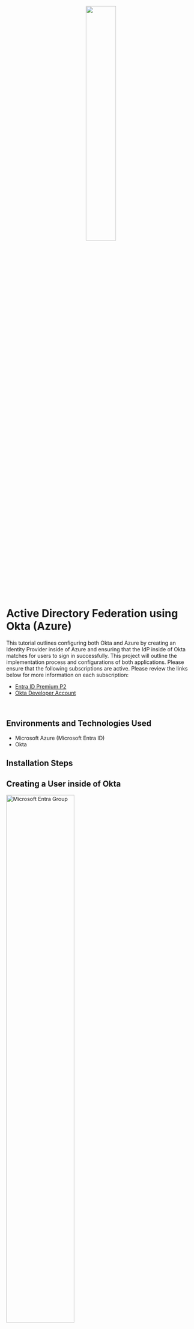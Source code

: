 <p align="center">
<img src="https://imgur.com/Eisrkr6.png" height="40%" width="40% alt=" AD Federation"/>
</p>

<h1>Active Directory Federation using Okta (Azure)</h1>

This tutorial outlines configuring both Okta and Azure by creating an Identity Provider inside of Azure and ensuring that the IdP inside of Okta matches for users to sign in successfully. This project will outline the implementation process and configurations of both applications. Please ensure that the following subscriptions are active. Please review the links below for more information on each subscription:

- [Entra ID Premium P2](https://www.microsoft.com/en-us/security/business/microsoft-entra-pricing)
- [Okta Developer Account](https://www.okta.com/free-trial/)

<br />

<h2>Environments and Technologies Used</h2>

- Microsoft Azure (Microsoft Entra ID)
- Okta

<h2>Installation Steps</h2>

<h2>Creating a User inside of Okta</h2>
<p>
<img src="https://imgur.com/sPkeura.png" height="60%" width="60%" alt="Microsoft Entra Group"/>
</p>
<p>
Please ensure that you set on your Okta account, as this account can be used for a 30-day free trial. To create a user inside Okta, select Directory > People > Add Person > Add User Info and Save. 2.	The new user will appear under the People tab. Select the user that was created > Select Admin roles > Add individual admin privileges > Select the dropdown from the role and select Super Administrator > save changes. This user will have administrator privileges of the Okta account.
</p>
<br />
<h2>Setting up the Identity Provider in Okta</h2>
<p>
<img src="https://imgur.com/mvxha1M.png" height="60%" width="60% alt="IdP"/>
<img src="https://imgur.com/2zr1NfX.png" height="60%" width="60% alt="IdP"/>
<img src="https://imgur.com/2h0v1Jy.png" height="60%" width="60% alt="IdP"/>
</p>
<p>
Next, you will set up the identity provider inside of Okta. Select Security > Identity Providers > Add Identity Provider > Choose SAML as the Identity Provider (IDP) > Select Next > Fill at the required fields under General, Authentication Settings, and Account Matching with IDP username. 4. For SAML Protocol Settings, navigate to your Azure portal > Sign in with your super administrator account (Ensure that P2 licenses is active) > Select Microsoft Entra ID > Select Enterprise applications > New Application > Create New application and name it > Select ‘Integrate any other application you don’t find in the gallery’ > Select create
</p>
<br />
<h2>Setting up the IdP in Azure</h2>
<p>
<img src=".png" height="80%" width="80%" alt="AD Federation"/>
</p>
<p>
.
</p>
<br />
<h2>Setting up the IdP in Azure Continued</h2>
<p>
<img src=".png" height="60%" width="60%" alt="AD Federation"/>
<img src=".png" height="60%" width="60%" alt="AD Federation"/>
</p>
<p>
.
</p>
<br />
<h2>Setting up the IdP in Azure Continued</h2>
<p>
<img src=".png" height="60%" width="60%" alt="Azure"/>
</p>
<p>
.
</p>
<br />
<h2>Linking and Mapping in Okta</h2>
<p>
<img src=".png" height="50%" width="50%" alt="Okta"/>
<img src=".png" height="60%" width="60%" alt="Okta"/>
<img src=".png" height="50%" width="50%" alt="Okta"/>
</p>
<p>
.
</p>
<br />
<h2>Testing out Okta</h2>
<p>
<img src=".png" height="80%" width="80%" alt="Okta"/>
<img src=".png" height="80%" width="80%" alt="Okta"/>
</p>
<p>
.
</p>
<br />

